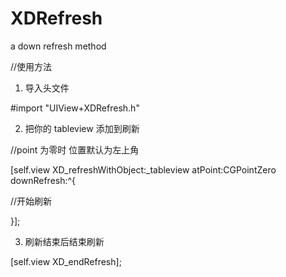 # XDRefresh
a down refresh method

//使用方法

1. 导入头文件

#import "UIView+XDRefresh.h"

2. 把你的 tableview 添加到刷新

//point 为零时 位置默认为左上角

[self.view XD_refreshWithObject:_tableview atPoint:CGPointZero downRefresh:^{

//开始刷新

}];

3. 刷新结束后结束刷新

[self.view XD_endRefresh];

